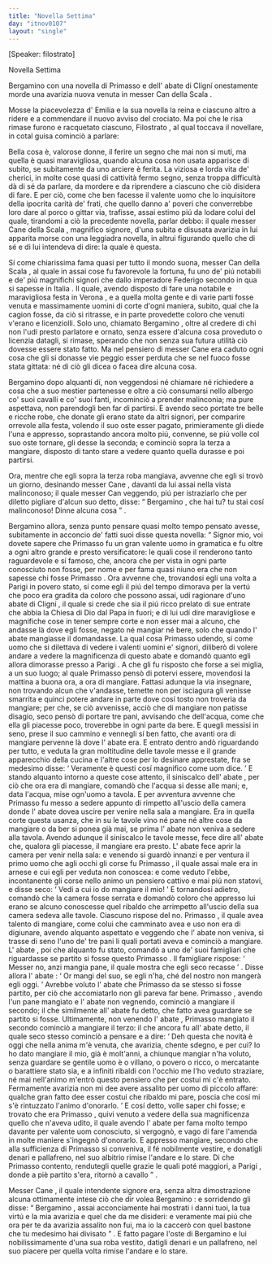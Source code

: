 ```yaml
---
title: "Novella Settima"
day: "itnov0107"
layout: "single"
---
```

<html>
 <head>
 </head>
 <body>
  <div id="nov0107" type="novella" who="filostrato">
   <p>
    [Speaker: filostrato]
   </p>
   <head>
    Novella Settima
   </head>
   <argument>
    <p>
     <milestone id="p01070001"/>
     <name persref="bergamino" type="person">
      Bergamino
     </name>
     con una novella di
     <name persref="primasso" type="person">
      Primasso
     </name>
     e dell'
     <name persref="abatecligni" type="person">
      abate di Clign&iacute;
     </name>
     onestamente morde una avarizia nuova venuta in messer
     <name persref="canescala" type="person">
      Can della Scala
     </name>
     .
    </p>
   </argument>
   <div3 type="commentary" who="author">
    <p>
     <milestone id="p01070002"/>
     Mosse la piacevolezza d'
     <name persref="emilia" type="person">
      Emilia
     </name>
     e la sua novella la reina e ciascuno altro a ridere e a commendare il nuovo avviso del crociato. Ma poi che le risa rimase furono e racquetato ciascuno,
     <name persref="filostrato" type="person">
      Filostrato
     </name>
     , al qual toccava il novellare, in cotal guisa cominci&ograve; a parlare:
    </p>
   </div3>
   <div3 type="commentary" who="filostrato">
    <p>
     <milestone id="p01070003"/>
     Bella cosa &egrave;, valorose donne, il ferire un segno che mai non si muti, ma quella &egrave; quasi maravigliosa, quando alcuna cosa non usata apparisce di subito, se subitamente da uno arciere &egrave; ferita.
     <milestone id="p01070004"/>
     La viziosa e lorda vita de' cherici, in molte cose quasi di cattivit&agrave; fermo segno, senza troppa difficult&agrave; d&agrave; di s&eacute; da parlare, da mordere e da riprendere a ciascuno che ci&ograve; disidera di fare. E per ci&ograve;, come che ben facesse il valente uomo che lo inquisitore della ipocrita carit&agrave; de' frati, che quello danno a' poveri che converrebbe loro dare al porco o gittar via, trafisse, assai estimo pi&uacute; da lodare colui del quale, tirandomi a ci&ograve; la precedente novella, parlar debbo: il quale messer
     <name persref="canescala" type="person">
      Cane della Scala
     </name>
     , magnifico signore, d'una subita e disusata avarizia in lui apparita morse con una leggiadra novella, in altrui figurando quello che di s&eacute; e di lui intendeva di dire: la quale &egrave; questa.
    </p>
   </div3>
   <p>
    <milestone id="p01070005"/>
    S&iacute; come chiarissima fama quasi per tutto il mondo suona, messer
    <name persref="canescala" type="person">
     Can della Scala
    </name>
    , al quale in assai cose fu favorevole la fortuna, fu uno de' pi&uacute; notabili e de' pi&uacute; magnifichi signori che dallo imperadore
    <name persref="federicoii" type="person">
     Federigo secondo
    </name>
    in qua si sapesse in
    <name placeref="italia" type="place">
     Italia
    </name>
    .
    <milestone id="p01070006"/>
    Il quale, avendo disposto di fare una notabile e maravigliosa festa in
    <name placeref="verona" type="place">
     Verona
    </name>
    , e a quella molta gente e di varie parti fosse venuta e massimamente uomini di corte d'ogni maniera, subito, qual che la cagion fosse, da ci&ograve; si ritrasse, e in parte provedette coloro che venuti v'erano e licenziolli.
    <milestone id="p01070007"/>
    Solo uno, chiamato
    <name persref="bergamino" type="person">
     Bergamino
    </name>
    , oltre al credere di chi non l'ud&iacute; presto parlatore e ornato, senza essere d'alcuna cosa proveduto o licenzia datagli, si rimase, sperando che non senza sua futura utilit&agrave; ci&ograve; dovesse essere stato fatto. Ma nel pensiero di messer
    <name persref="canescala" type="person">
     Cane
    </name>
    era caduto ogni cosa che gli si donasse vie peggio esser perduta che se nel fuoco fosse stata gittata: n&eacute; di ci&ograve; gli dicea o facea dire alcuna cosa.
   </p>
   <p>
    <milestone id="p01070008"/>
    <name persref="bergamino" type="person">
     Bergamino
    </name>
    dopo alquanti d&iacute;, non veggendosi n&eacute; chiamare n&eacute; richiedere a cosa che a suo mestier partenesse e oltre a ci&ograve; consumarsi nello albergo co' suoi cavalli e co' suoi fanti, incominci&ograve; a prender malinconia; ma pure aspettava, non parendogli ben far di partirsi.
    <milestone id="p01070009"/>
    E avendo seco portate tre belle e ricche robe, che donate gli erano state da altri signori, per comparire orrevole alla festa, volendo il suo oste esser pagato, primieramente gli diede l'una e appresso, soprastando ancora molto pi&uacute;, convenne, se pi&uacute; volle col suo oste tornare, gli desse la seconda; e cominci&ograve; sopra la terza a mangiare, disposto di tanto stare a vedere quanto quella durasse e poi partirsi.
   </p>
   <p>
    <milestone id="p01070010"/>
    Ora, mentre che egli sopra la terza roba mangiava, avvenne che egli si trov&ograve; un giorno, desinando messer
    <name persref="canescala" type="person">
     Cane
    </name>
    , davanti da lui assai nella vista malinconoso; il quale messer
    <name persref="canescala" type="person">
     Can
    </name>
    veggendo, pi&uacute; per istraziarlo che per diletto pigliare d'alcun suo detto, disse:
    <q direct="unspecified" who="canescala">
     <name persref="bergamino" type="person">
      Bergamino
     </name>
     , che hai tu? tu stai cos&iacute; malinconoso! Dinne alcuna cosa
    </q>
    .
   </p>
   <p>
    <milestone id="p01070011"/>
    <name persref="bergamino" type="person">
     Bergamino
    </name>
    allora, senza punto pensare quasi molto tempo pensato avesse, subitamente in acconcio de' fatti suoi disse questa novella:
    <q direct="unspecified" type="novella" who="bergamino">
     Signor mio, voi dovete sapere che
     <name persref="primasso" type="person">
      Primasso
     </name>
     fu un gran valente uomo in gramatica e fu oltre a ogni altro grande e presto versificatore: le quali cose il renderono tanto raguardevole e s&iacute; famoso, che, ancora che per vista in ogni parte conosciuto non fosse, per nome e per fama quasi niuno era che non sapesse chi fosse
     <name persref="primasso" type="person">
      Primasso
     </name>
     .
     <milestone id="p01070012"/>
     Ora avvenne che, trovandosi egli una volta a
     <name placeref="parigi" type="place">
      Parigi
     </name>
     in povero stato, s&iacute; come egli il pi&uacute; del tempo dimorava per la vert&uacute; che poco era gradita da coloro che possono assai, ud&iacute; ragionare d'uno
     <name persref="abatecligni" type="person">
      abate di Clign&iacute;
     </name>
     , il quale si crede che sia il pi&uacute; ricco prelato di sue entrate che abbia la Chiesa di Dio dal Papa in fuori; e di lui ud&iacute; dire maravigliose e magnifiche cose in tener sempre corte e non esser mai a alcuno, che andasse l&agrave; dove egli fosse, negato n&eacute; mangiar n&eacute; bere, solo che quando l'
     <name persref="abatecligni" type="person">
      abate
     </name>
     mangiasse il domandasse.
     <milestone id="p01070013"/>
     La qual cosa
     <name persref="primasso" type="person">
      Primasso
     </name>
     udendo, s&iacute; come uomo che si dilettava di vedere i valenti uomini e' signori, diliber&ograve; di volere andare a vedere la magnificenza di questo
     <name persref="abatecligni" type="person">
      abate
     </name>
     e domand&ograve; quanto egli allora dimorasse presso a
     <name placeref="parigi" type="place">
      Parigi
     </name>
     . A che gli fu risposto che forse a sei miglia, a un suo luogo; al quale
     <name persref="primasso" type="person">
      Primasso
     </name>
     pens&ograve; di potervi essere, movendosi la mattina a buona ora, a ora di mangiare.
     <milestone id="p01070014"/>
     Fattasi adunque la via insegnare, non trovando alcun che v'andasse, temette non per isciagura gli venisse smarrita e quinci potere andare in parte dove cos&iacute; tosto non troveria da mangiare; per che, se ci&ograve; avvenisse, acci&ograve; che di mangiare non patisse disagio, seco pens&ograve; di portare tre pani, avvisando che dell'acqua, come che ella gli piacesse poco, troverebbe in ogni parte da bere. E quegli messisi in seno, prese il suo cammino e vennegli s&iacute; ben fatto, che avanti ora di mangiare pervenne l&agrave; dove l'
     <name persref="abatecligni" type="person">
      abate
     </name>
     era.
     <milestone id="p01070015"/>
     E entrato dentro and&ograve; riguardando per tutto, e veduta la gran moltitudine delle tavole messe e il grande apparecchio della cucina e l'altre cose per lo desinare apprestate, fra se medesimo disse:
     <q direct="unspecified" type="internalmonologue" who="primasso">
      Veramente &egrave; questi cos&iacute; magnifico come uom dice.
     </q>
     <milestone id="p01070016"/>
     E stando alquanto intorno a queste cose attento, il siniscalco dell'
     <name persref="abatecligni" type="person">
      abate
     </name>
     , per ci&ograve; che ora era di mangiare, comand&ograve; che l'acqua si desse alle mani; e, data l'acqua, mise ogn'uomo a tavola. E per avventura avvenne che
     <name persref="primasso" type="person">
      Primasso
     </name>
     fu messo a sedere appunto di rimpetto all'uscio della camera donde l'
     <name persref="abatecligni" type="person">
      abate
     </name>
     dovea uscire per venire nella sala a mangiare.
     <milestone id="p01070017"/>
     Era in quella corte questa usanza, che in su le tavole vino n&eacute; pane n&eacute; altre cose da mangiare o da ber si ponea gi&agrave; mai, se prima l'
     <name persref="abatecligni" type="person">
      abate
     </name>
     non veniva a sedere alla tavola. Avendo adunque il siniscalco le tavole messe, fece dire all'
     <name persref="abatecligni" type="person">
      abate
     </name>
     che, qualora gli piacesse, il mangiare era presto.
     <milestone id="p01070018"/>
     L'
     <name persref="abatecligni" type="person">
      abate
     </name>
     fece aprir la camera per venir nella sala: e venendo si guard&ograve; innanzi e per ventura il primo uomo che agli occhi gli corse fu
     <name persref="primasso" type="person">
      Primasso
     </name>
     , il quale assai male era in arnese e cui egli per veduta non conoscea: e come veduto l'ebbe, incontanente gli corse nello animo un pensiero cattivo e mai pi&uacute; non statovi, e disse seco:
     <milestone id="p01070019"/>
     <q direct="unspecified" type="internalmonologue" who="abatecligni">
      Vedi a cui io do mangiare il mio!
     </q>
     E tornandosi adietro, comand&ograve; che la camera fosse serrata e domand&ograve; coloro che appresso lui erano se alcuno conoscesse quel ribaldo che arrimpetto all'uscio della sua camera sedeva alle tavole. Ciascuno rispose del no.
     <milestone id="p01070020"/>
     <name persref="primasso" type="person">
      Primasso
     </name>
     , il quale avea talento di mangiare, come colui che camminato avea e uso non era di digiunare, avendo alquanto aspettato e veggendo che l'
     <name persref="abatecligni" type="person">
      abate
     </name>
     non veniva, si trasse di seno l'uno de' tre pani li quali portati aveva e cominci&ograve; a mangiare.
     <milestone id="p01070021"/>
     L'
     <name persref="abatecligni" type="person">
      abate
     </name>
     , poi che alquanto fu stato, comand&ograve; a uno de' suoi famigliari che riguardasse se partito si fosse questo
     <name persref="primasso" type="person">
      Primasso
     </name>
     . Il famigliare rispose:
     <q direct="unspecified">
      Messer no, anzi mangia pane, il quale mostra che egli seco recasse
     </q>
     . Disse allora l'
     <name persref="abatecligni" type="person">
      abate
     </name>
     :
     <q direct="unspecified" who="abatecligni">
      Or mangi del suo, se egli n'ha, ch&eacute; del nostro non manger&agrave; egli oggi.
     </q>
     <milestone id="p01070022"/>
     Avrebbe voluto l'
     <name persref="abatecligni" type="person">
      abate
     </name>
     che
     <name persref="primasso" type="person">
      Primasso
     </name>
     da se stesso si fosse partito, per ci&ograve; che accomiatarlo non gli pareva far bene.
     <name persref="primasso" type="person">
      Primasso
     </name>
     , avendo l'un pane mangiato e l'
     <name persref="abatecligni" type="person">
      abate
     </name>
     non vegnendo, cominci&ograve; a mangiare il secondo; il che similmente all'
     <name persref="abatecligni" type="person">
      abate
     </name>
     fu detto, che fatto avea guardare se partito si fosse.
     <milestone id="p01070023"/>
     Ultimamente, non venendo l'
     <name persref="abatecligni" type="person">
      abate
     </name>
     ,
     <name persref="primasso" type="person">
      Primasso
     </name>
     mangiato il secondo cominci&ograve; a mangiare il terzo: il che ancora fu all'
     <name persref="abatecligni" type="person">
      abate
     </name>
     detto, il quale seco stesso cominci&ograve; a pensare e a dire:
     <q direct="unspecified" who="abatecligni">
      Deh questa che novit&agrave; &egrave; oggi che nella anima m'&egrave; venuta, che avarizia, chente sdegno, e per cui? Io ho dato mangiare il mio, gi&agrave; &egrave; molt'anni, a chiunque mangiar n'ha voluto, senza guardare se gentile uomo &egrave; o villano, o povero o ricco, o mercatante o barattiere stato sia, e a infiniti ribaldi con l'occhio me l'ho veduto straziare, n&eacute; mai nell'animo m'entr&ograve; questo pensiero che per costui mi c'&egrave; entrato.
      <milestone id="p01070024"/>
      Fermamente avarizia non mi dee avere assalito per uomo di piccolo affare: qualche gran fatto dee esser costui che ribaldo mi pare, poscia che cos&iacute; mi s'&egrave; rintuzzato l'animo d'onorarlo.
     </q>
     <milestone id="p01070025"/>
     E cos&iacute; detto, volle saper chi fosse; e trovato che era
     <name persref="primasso" type="person">
      Primasso
     </name>
     , quivi venuto a vedere della sua magnificenza quello che n'aveva udito, il quale avendo l'
     <name persref="abatecligni" type="person">
      abate
     </name>
     per fama molto tempo davante per valente uom conosciuto, si vergogn&ograve;, e vago di fare l'amenda in molte maniere s'ingegn&ograve; d'onorarlo.
     <milestone id="p01070026"/>
     E appresso mangiare, secondo che alla sufficienza di
     <name persref="primasso" type="person">
      Primasso
     </name>
     si conveniva, il f&eacute; nobilmente vestire, e donatigli denari e pallafreno, nel suo albitrio rimise l'andare e lo stare. Di che
     <name persref="primasso" type="person">
      Primasso
     </name>
     contento, rendutegli quelle grazie le quali pot&eacute; maggiori, a
     <name placeref="parigi" type="place">
      Parigi
     </name>
     , donde a pi&egrave; partito s'era, ritorn&ograve; a cavallo
    </q>
    .
   </p>
   <p>
    <milestone id="p01070027"/>
    Messer
    <name persref="canescala" type="person">
     Cane
    </name>
    , il quale intendente signore era, senza altra dimostrazione alcuna ottimamente intese ci&ograve; che dir volea
    <name persref="bergamino" type="person">
     Bergamino
    </name>
    : e sorridendo gli disse:
    <q direct="unspecified" who="canescala">
     <name persref="bergamino" type="person">
      Bergamino
     </name>
     , assai acconciamente hai mostrati i danni tuoi, la tua virt&uacute; e la mia avarizia e quel che da me disideri: e veramente mai pi&uacute; che ora per te da avarizia assalito non fui, ma io la caccer&ograve; con quel bastone che tu medesimo hai divisato
    </q>
    .
    <milestone id="p01070028"/>
    E fatto pagare l'oste di
    <name persref="bergamino" type="person">
     Bergamino
    </name>
    e lui nobilissimamente d'una sua roba vestito, datigli denari e un pallafreno, nel suo piacere per quella volta rimise l'andare e lo stare.
   </p>
  </div>
 </body>
</html>